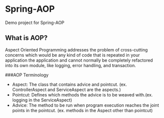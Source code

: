 # Spring-AOP
Demo project for Spring-AOP


## What is AOP?
Aspect Oriented Programming addresses the problem of cross-cutting concerns which would be any kind of code that is repeated in your application
the application and cannot normally be completely refactored into its own module, like logging, error handling, and transaction. 

###AOP Terminology
* Aspect: The class that contains advice and pointcut. (ex. ControllerAspect and ServiceAspect are the aspects.)
* Pointcut: Defines which methods the advice is to be weaved with.(ex. logging in the ServiceAspect)
* Advice: The method to be run when program execution reaches the joint points in the pointcut. (ex. methods in the Aspect other than pointcut)
